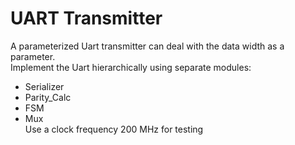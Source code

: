 # UART Transmitter
A parameterized Uart transmitter can deal with the data width as a parameter.\
Implement the Uart hierarchically using separate modules: 
- Serializer
- Parity_Calc
- FSM
- Mux <br/>
Use a clock frequency 200 MHz for testing
